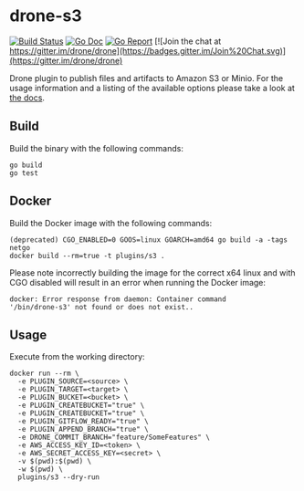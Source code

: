 # drone-s3

[![Build Status](http://beta.drone.io/api/badges/drone-plugins/drone-s3/status.svg)](http://beta.drone.io/drone-plugins/drone-s3)
[![Go Doc](https://godoc.org/github.com/drone-plugins/drone-s3?status.svg)](http://godoc.org/github.com/drone-plugins/drone-s3)
[![Go Report](https://goreportcard.com/badge/github.com/drone-plugins/drone-s3)](https://goreportcard.com/report/github.com/drone-plugins/drone-s3)
[![Join the chat at https://gitter.im/drone/drone](https://badges.gitter.im/Join%20Chat.svg)](https://gitter.im/drone/drone)

Drone plugin to publish files and artifacts to Amazon S3 or Minio. For the
usage information and a listing of the available options please take a look at
[the docs](http://plugins.drone.io/drone-plugins/drone-s3/).

## Build

Build the binary with the following commands:

```
go build
go test
```

## Docker

Build the Docker image with the following commands:

```
(deprecated) CGO_ENABLED=0 GOOS=linux GOARCH=amd64 go build -a -tags netgo
docker build --rm=true -t plugins/s3 .
```

Please note incorrectly building the image for the correct x64 linux and with
CGO disabled will result in an error when running the Docker image:

```
docker: Error response from daemon: Container command
'/bin/drone-s3' not found or does not exist..
```

## Usage

Execute from the working directory:

```
docker run --rm \
  -e PLUGIN_SOURCE=<source> \
  -e PLUGIN_TARGET=<target> \
  -e PLUGIN_BUCKET=<bucket> \
  -e PLUGIN_CREATEBUCKET="true" \
  -e PLUGIN_CREATEBUCKET="true" \
  -e PLUGIN_GITFLOW_READY="true" \
  -e PLUGIN_APPEND_BRANCH="true" \
  -e DRONE_COMMIT_BRANCH="feature/SomeFeatures" \
  -e AWS_ACCESS_KEY_ID=<token> \
  -e AWS_SECRET_ACCESS_KEY=<secret> \
  -v $(pwd):$(pwd) \
  -w $(pwd) \
  plugins/s3 --dry-run
```
